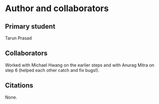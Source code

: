 Author and collaborators
========================

Primary student
---------------
Tarun Prasad


Collaborators
-------------
Worked with Michael Hwang on the earlier steps and with Anurag Mitra on step 6 (helped each other catch and fix bugs!).


Citations
---------
None.